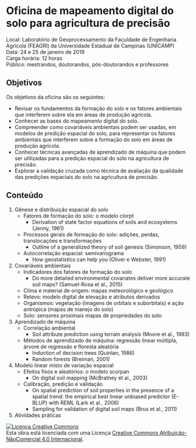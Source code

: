 # Oficina de mapeamento digital do solo para agricultura de precisão

Local: Laboratório de Geoprocessamento da Faculdade de Engenharia Agrícola (FEAGRI) da Universidade Estadual de
Campinas (UNICAMP)<br>
Data: 24 e 25 de janeiro de 2019<br>
Carga horária: 12 horas<br>
Público: mestrandos, doutorandos, pós-doutorandos e professores

## Objetivos

Os objetivos da oficina são os seguintes:

* Revisar os fundamentos da formação do solo e os fatores ambientais que interferem sobre ela em áreas de 
  produção agrícola.
* Conhecer as bases do mapeamento digital do solo.
* Compreender como covariáveis ambientais podem ser usadas, em modelos de predição espacial do solo, para 
  representar os fatores ambientais que interferem sobre a formação do solo em áreas de produção agrícola.
* Conhecer técnicas avançadas de aprendizado de máquina que podem ser utilizadas para a predição espacial do 
  solo na agricultura de precisão.
* Explorar a validação cruzada como técnica de avaliação da qualidade das predições espaciais do solo na 
  agricultura de precisão.
  
## Conteúdo

1. Gênese e distribuição espacial do solo
    + Fatores de formação do solo: o modelo clorpt
        - Derivation of state factor equations of soils and ecosystems (Jenny, 1961)
    + Processos gerais de formação do solo: adições, perdas, translocações e transformações
        - Outline of a generalized theory of soil genesis (Simonson, 1959)
    + Autocorrelação espacial: semivariograma
        - How geostatistics can help you (Oliver e Webster, 1991)
2. Covariáveis ambientais
    + Indicadores dos fatores de formação do solo
        - Do more detailed environmental covariates deliver more accurate soil maps? (Samuel-Rosa et al., 2015)
    + Clima e material de origem: mapas meteorológico e geológico
    + Relevo: modelo digital de elevação e atributos derivados
    + Organismos: vegetação (imagens de orbitais e suborbitais) e ação antrópica (mapas de manejo do solo)
    + Solo: sensores proximais mapas de propriedades do solo
3. Aprendizado de máquina
    + Correlação ambiental
        - Soil attribute prediction using terrain analysis (Moore et al., 1993)
    + Métodos de aprendizado de máquina: regressão linear múltipla, árvore de regressão e floresta aleatória
        - Induction of decision trees (Quinlan, 1986)
        - Random forests (Breiman, 2001)
4. Modelo linear misto de variação espacial
    + Efeitos fixos e aleatórios: o modelo scorpan
        - On digital soil mapping (McBratney et al., 2003)
    + Calibração, predição e validação
        - On spatial prediction of soil properties in the presence of a spatial trend: the empirical best linear
          unbiased predictor (E-BLUP) with REML (Lark et al., 2006)
        - Sampling for validation of digital soil maps (Brus et al., 2011)
5. Atividades práticas

<a rel="license" href="http://creativecommons.org/licenses/by-nc/4.0/"><img alt="Licença Creative Commons" style="border-width:0" src="https://i.creativecommons.org/l/by-nc/4.0/88x31.png" /></a><br />Esta obra está licenciada com uma Licença <a rel="license" href="http://creativecommons.org/licenses/by-nc/4.0/">Creative Commons Atribuição-NãoComercial 4.0 Internacional</a>.
